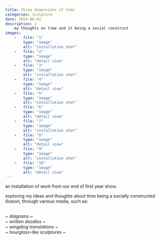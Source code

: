 ```yaml
---
title: three dimensions of time
categories: sculpture
date: 2014-06-02
description: |
    my thoughts on time and it being a social construct
images:
    -   file: "1"
        type: "image"
        alt: "installation shot"
    -   file: "2"
        type: "image"
        alt: "detail view"
    -   file: "3"
        type: "image"
        alt: "installation shot"
    -   file: "4"
        type: "image"
        alt: "detail view"
    -   file: "5"
        type: "image"
        alt: "installation shot"
    -   file: "6"
        type: "image"
        alt: "detail view"
    -   file: "7"
        type: "image"
        alt: "installation shot"
    -   file: "8"
        type: "image"
        alt: "detail view"
    -   file: "9"
        type: "image"
        alt: "installation shot"
    -   file: "10"
        type: "image"
        alt: "detail view"
---
```

an installation of work from our end of first year show.

exploring my ideas and thoughts about time being a socially constructed illusion, through various media,
such as:
<div class="center">
<i>
<br/>~ diagrams ~
<br/>~ written doodles ~
<br/>~ wingding translations ~
<br/>~ hourglass-like sculptures ~
</i>
</div>
